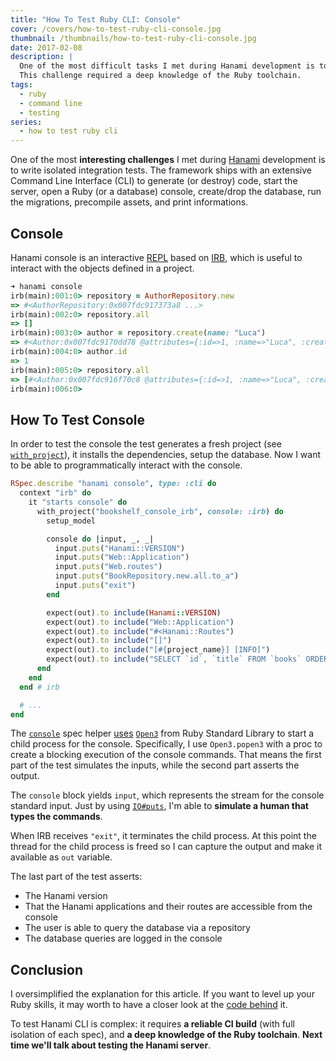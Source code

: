 ```yaml
---
title: "How To Test Ruby CLI: Console"
cover: /covers/how-to-test-ruby-cli-console.jpg
thumbnail: /thumbnails/how-to-test-ruby-cli-console.jpg
date: 2017-02-08
description: |
  One of the most difficult tasks I met during Hanami development is to write integration tests for the Command Line Interface (CLI).
  This challenge required a deep knowledge of the Ruby toolchain.
tags:
  - ruby
  - command line
  - testing
series:
  - how to test ruby cli
---
```


One of the most **interesting challenges** I met during [Hanami](http://hanamirb.org) development is to write isolated integration tests. The framework ships with an extensive Command Line Interface (CLI) to generate (or destroy) code, start the server, open a Ruby (or a database) console, create/drop the database, run the migrations, precompile assets, and print informations.

## Console

Hanami console is an interactive [REPL](https://en.wikipedia.org/wiki/Read%E2%80%93eval%E2%80%93print_loop) based on [IRB](https://en.wikipedia.org/wiki/Interactive_Ruby_Shell), which is useful to interact with the objects defined in a project.

```ruby
➜ hanami console
irb(main):001:0> repository = AuthorRepository.new
=> #<AuthorRepository:0x007fdc917373a8 ...>
irb(main):002:0> repository.all
=> []
irb(main):003:0> author = repository.create(name: "Luca")
=> #<Author:0x007fdc9170dd78 @attributes={:id=>1, :name=>"Luca", :created_at=>2017-02-07 09:39:46 UTC, :updated_at=>2017-02-07 09:39:46 UTC}>
irb(main):004:0> author.id
=> 1
irb(main):005:0> repository.all
=> [#<Author:0x007fdc916f70c8 @attributes={:id=>1, :name=>"Luca", :created_at=>2017-02-07 09:39:46 UTC, :updated_at=>2017-02-07 09:39:46 UTC}>]
irb(main):006:0>
```

## How To Test Console

In order to test the console the test generates a fresh project (see [`with_project`](/2017/01/20/how-to-test-ruby-cli-the-setup)), it installs the dependencies, setup the database. Now I want to be able to programmatically interact with the console.

```ruby
RSpec.describe "hanami console", type: :cli do
  context "irb" do
    it "starts console" do
      with_project("bookshelf_console_irb", console: :irb) do
        setup_model

        console do |input, _, _|
          input.puts("Hanami::VERSION")
          input.puts("Web::Application")
          input.puts("Web.routes")
          input.puts("BookRepository.new.all.to_a")
          input.puts("exit")
        end

        expect(out).to include(Hanami::VERSION)
        expect(out).to include("Web::Application")
        expect(out).to include("#<Hanami::Routes")
        expect(out).to include("[]")
        expect(out).to include("[#{project_name}] [INFO]")
        expect(out).to include("SELECT `id`, `title` FROM `books` ORDER BY `books`.`id`")
      end
    end
  end # irb

  # ...
end
```

The [`console`](https://github.com/hanami/hanami/blob/master/spec/support/hanami_commands.rb#L27) spec helper [uses](https://github.com/hanami/hanami/blob/master/spec/support/bundler.rb#L77) [`Open3`](https://docs.ruby-lang.org/en/2.4.0/Open3.html) from Ruby Standard Library to start a child process for the console. Specifically, I use `Open3.popen3` with a proc to create a blocking execution of the console commands. That means the first part of the test simulates the inputs, while the second part asserts the output.

The `console` block yields `input`, which represents the stream for the console standard input. Just by using [`IO#puts`](http://ruby-doc.org/core-2.4.0/IO.html#method-i-puts), I'm able to **simulate a human that types the commands**.

When IRB receives `"exit"`, it terminates the child process. At this point the thread for the child process is freed so I can capture the output and make it available as `out` variable.

The last part of the test asserts:

  * The Hanami version
  * That the Hanami applications and their routes are accessible from the console
  * The user is able to query the database via a repository
  * The database queries are logged in the console

## Conclusion

I oversimplified the explanation for this article. If you want to level up your Ruby skills, it may worth to have a closer look at the [code behind](https://github.com/hanami/hanami/blob/master/spec/support/bundler.rb#L77) it.

To test Hanami CLI is complex: it requires **a reliable CI build** (with full isolation of each spec), and **a deep knowledge of the Ruby toolchain**. **Next time we'll talk about testing the Hanami server**.
